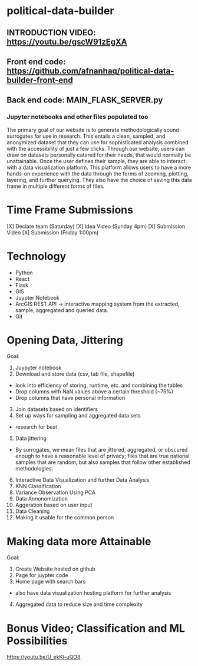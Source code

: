 # political-data-builder

## INTRODUCTION VIDEO: https://youtu.be/gscW91zEgXA
## Front end code: https://github.com/afnanhaq/political-data-builder-front-end
## Back end code: MAIN_FLASK_SERVER.py
### Jupyter notebooks and other files populated too

The primary goal of our website is to generate methodologically sound surrogates for use in research. This entails a clean, sampled, and anonymized dataset that they can use for sophisticated analysis combined with the accessibility of just a few clicks. Through our website, users can draw on datasets personally catered for their needs, that would normally be unattainable. Once the user defines their sample, they are able to interact with a data visualization platform. This platform allows users to have a more hands-on experience with the data through the forms of zooming, plotting, layering, and further querying. They also have the choice of saving this data frame in multiple different forms of files. 


# Time Frame Submissions
[X] Declare team (Saturday) 
[X] Idea Video (Sunday 4pm)
[X] Submission Video 
[X] Submission (Friday 1:00pm) 


# Technology 
- Python
- React 
- Flask
- GIS
- Juypter Notebook 
- ArcGIS REST API -> interactive mapping system from the extracted, sample, aggregated and queried data. 
- Git

# Opening Data, Jittering 
Goal: 

1. Juypyter notebook
2. Download and store data (csv, tab file, shapefile)
- look into efficiency of storing, runtime, etc. and combining the tables 
- Drop columns with NaN values above a certain threshold (~75%)
- Drop columns that have personal information 
3. Join datasets based on identifiers
4. Set up ways for sampling and aggregated data sets
- research for best
5. Data jittering 
- By surrogates, we mean files that are jittered, aggregated, or obscured enough to have a reasonable level of privacy; files that are true national samples that are random, but also samples that follow other established methodologies.
6. Interactive Data Visualization and further Data Analysis
7. KNN Classification 
8. Variance Observation Using PCA 
9. Data Annonomization 
10. Aggeration based on user input
11. Data Cleaning
12. Making it usable for the common person


# Making data more Attainable 
Goal:

1. Create Website hosted on github
2. Page for juypter code
3. Home page with search bars 
- also have data visualization hosting platform for further analysis 
4. Aggregated data to reduce size and time complexity



# Bonus Video; Classification and ML Possibilities
https://youtu.be/U_ekKl-uQO8
